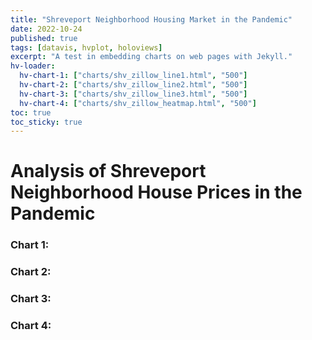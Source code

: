 ```yaml
---
title: "Shreveport Neighborhood Housing Market in the Pandemic"
date: 2022-10-24
published: true
tags: [datavis, hvplot, holoviews]
excerpt: "A test in embedding charts on web pages with Jekyll."
hv-loader:
  hv-chart-1: ["charts/shv_zillow_line1.html", "500"]
  hv-chart-2: ["charts/shv_zillow_line2.html", "500"]
  hv-chart-3: ["charts/shv_zillow_line3.html", "500"]
  hv-chart-4: ["charts/shv_zillow_heatmap.html", "500"]
toc: true
toc_sticky: true
---
```


# Analysis of Shreveport Neighborhood House Prices in the Pandemic

### Chart 1:

<div id="hv-chart-1"></div>

### Chart 2:

<div id="hv-chart-2"></div>

### Chart 3:

<div id="hv-chart-3"></div>

### Chart 4:

<div id="hv-chart-4"></div>
